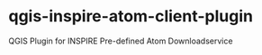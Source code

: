 qgis-inspire-atom-client-plugin
===============================

QGIS Plugin for INSPIRE Pre-defined Atom Downloadservice